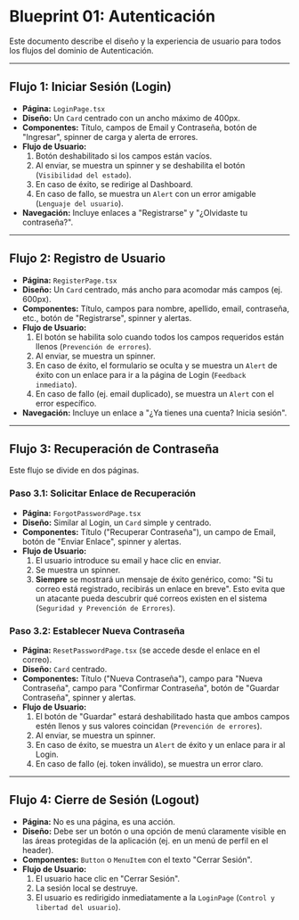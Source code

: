 # Blueprint 01: Autenticación

Este documento describe el diseño y la experiencia de usuario para todos los flujos del dominio de Autenticación.

---

## Flujo 1: Iniciar Sesión (Login)

-   **Página:** `LoginPage.tsx`
-   **Diseño:** Un `Card` centrado con un ancho máximo de 400px.
-   **Componentes:** Título, campos de Email y Contraseña, botón de "Ingresar", spinner de carga y alerta de errores.
-   **Flujo de Usuario:**
    1.  Botón deshabilitado si los campos están vacíos.
    2.  Al enviar, se muestra un spinner y se deshabilita el botón (`Visibilidad del estado`).
    3.  En caso de éxito, se redirige al Dashboard.
    4.  En caso de fallo, se muestra un `Alert` con un error amigable (`Lenguaje del usuario`).
-   **Navegación:** Incluye enlaces a "Registrarse" y "¿Olvidaste tu contraseña?".

---

## Flujo 2: Registro de Usuario

-   **Página:** `RegisterPage.tsx`
-   **Diseño:** Un `Card` centrado, más ancho para acomodar más campos (ej. 600px).
-   **Componentes:** Título, campos para nombre, apellido, email, contraseña, etc., botón de "Registrarse", spinner y alertas.
-   **Flujo de Usuario:**
    1.  El botón se habilita solo cuando todos los campos requeridos están llenos (`Prevención de errores`).
    2.  Al enviar, se muestra un spinner.
    3.  En caso de éxito, el formulario se oculta y se muestra un `Alert` de éxito con un enlace para ir a la página de Login (`Feedback inmediato`).
    4.  En caso de fallo (ej. email duplicado), se muestra un `Alert` con el error específico.
-   **Navegación:** Incluye un enlace a "¿Ya tienes una cuenta? Inicia sesión".

---

## Flujo 3: Recuperación de Contraseña

Este flujo se divide en dos páginas.

### Paso 3.1: Solicitar Enlace de Recuperación

-   **Página:** `ForgotPasswordPage.tsx`
-   **Diseño:** Similar al Login, un `Card` simple y centrado.
-   **Componentes:** Título ("Recuperar Contraseña"), un campo de Email, botón de "Enviar Enlace", spinner y alertas.
-   **Flujo de Usuario:**
    1.  El usuario introduce su email y hace clic en enviar.
    2.  Se muestra un spinner.
    3.  **Siempre** se mostrará un mensaje de éxito genérico, como: "Si tu correo está registrado, recibirás un enlace en breve". Esto evita que un atacante pueda descubrir qué correos existen en el sistema (`Seguridad y Prevención de Errores`).

### Paso 3.2: Establecer Nueva Contraseña

-   **Página:** `ResetPasswordPage.tsx` (se accede desde el enlace en el correo).
-   **Diseño:** `Card` centrado.
-   **Componentes:** Título ("Nueva Contraseña"), campo para "Nueva Contraseña", campo para "Confirmar Contraseña", botón de "Guardar Contraseña", spinner y alertas.
-   **Flujo de Usuario:**
    1.  El botón de "Guardar" estará deshabilitado hasta que ambos campos estén llenos y sus valores coincidan (`Prevención de errores`).
    2.  Al enviar, se muestra un spinner.
    3.  En caso de éxito, se muestra un `Alert` de éxito y un enlace para ir al Login.
    4.  En caso de fallo (ej. token inválido), se muestra un error claro.

---

## Flujo 4: Cierre de Sesión (Logout)

-   **Página:** No es una página, es una acción.
-   **Diseño:** Debe ser un botón o una opción de menú claramente visible en las áreas protegidas de la aplicación (ej. en un menú de perfil en el header).
-   **Componentes:** `Button` o `MenuItem` con el texto "Cerrar Sesión".
-   **Flujo de Usuario:**
    1.  El usuario hace clic en "Cerrar Sesión".
    2.  La sesión local se destruye.
    3.  El usuario es redirigido inmediatamente a la `LoginPage` (`Control y libertad del usuario`).